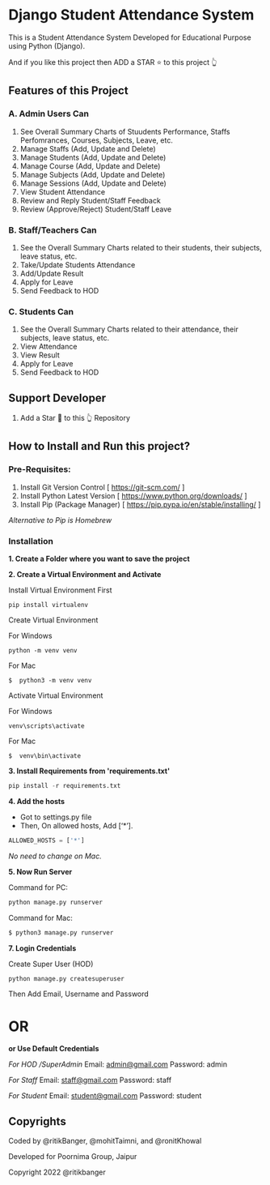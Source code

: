 # Django Student Attendance System

This is a Student Attendance System Developed for Educational Purpose using Python (Django).

And if you like this project then ADD a STAR ⭐️ to this project 👆

## Features of this Project

### A. Admin Users Can

1. See Overall Summary Charts of Stuudents Performance, Staffs Perfomrances, Courses, Subjects, Leave, etc.
2. Manage Staffs (Add, Update and Delete)
3. Manage Students (Add, Update and Delete)
4. Manage Course (Add, Update and Delete)
5. Manage Subjects (Add, Update and Delete)
6. Manage Sessions (Add, Update and Delete)
7. View Student Attendance
8. Review and Reply Student/Staff Feedback
9. Review (Approve/Reject) Student/Staff Leave

### B. Staff/Teachers Can

1. See the Overall Summary Charts related to their students, their subjects, leave status, etc.
2. Take/Update Students Attendance
3. Add/Update Result
4. Apply for Leave
5. Send Feedback to HOD

### C. Students Can

1. See the Overall Summary Charts related to their attendance, their subjects, leave status, etc.
2. View Attendance
3. View Result
4. Apply for Leave
5. Send Feedback to HOD

## Support Developer

1. Add a Star 🌟 to this 👆 Repository

## How to Install and Run this project?

### Pre-Requisites:

1. Install Git Version Control
   [ https://git-scm.com/ ]
2. Install Python Latest Version
   [ https://www.python.org/downloads/ ]
3. Install Pip (Package Manager)
   [ https://pip.pypa.io/en/stable/installing/ ]

_Alternative to Pip is Homebrew_

### Installation

**1. Create a Folder where you want to save the project**

**2. Create a Virtual Environment and Activate**

Install Virtual Environment First

```
pip install virtualenv
```

Create Virtual Environment

For Windows

```
python -m venv venv
```

For Mac

```
$  python3 -m venv venv
```

Activate Virtual Environment

For Windows

```
venv\scripts\activate
```

For Mac

```
$  venv\bin\activate
```


**3. Install Requirements from 'requirements.txt'**

```python
pip install -r requirements.txt
```

**4. Add the hosts**

- Got to settings.py file
- Then, On allowed hosts, Add [‘*’].

```python
ALLOWED_HOSTS = ['*']
```

_No need to change on Mac._

**5. Now Run Server**

Command for PC:

```python
python manage.py runserver
```

Command for Mac:

```python
$ python3 manage.py runserver
```

**7. Login Credentials**

Create Super User (HOD)

```
python manage.py createsuperuser
```

Then Add Email, Username and Password

# OR

**or Use Default Credentials**

_For HOD /SuperAdmin_
Email: admin@gmail.com
Password: admin

_For Staff_
Email: staff@gmail.com
Password: staff

_For Student_
Email: student@gmail.com
Password: student

## Copyrights

Coded by @ritikBanger, @mohitTaimni, and @ronitKhowal

Developed for Poornima Group, Jaipur

Copyright 2022 @ritikbanger
